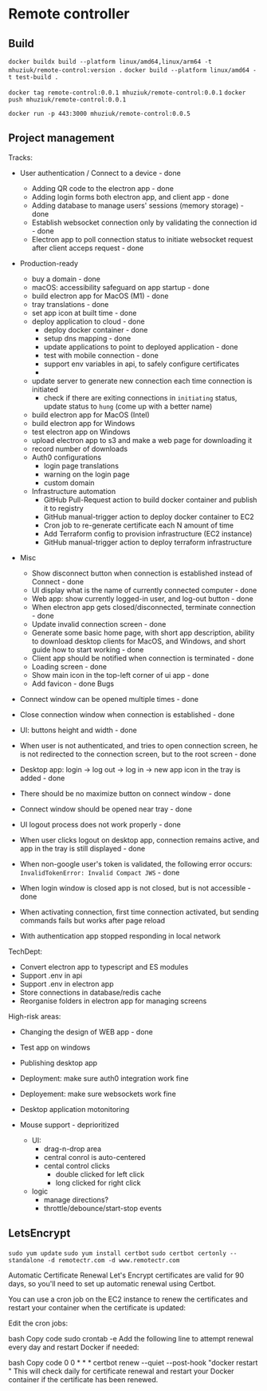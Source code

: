 # Remote controller

## Build

`docker buildx build --platform linux/amd64,linux/arm64 -t mhuziuk/remote-control:version .`
`docker build --platform linux/amd64 -t test-build .`

`docker tag remote-control:0.0.1 mhuziuk/remote-control:0.0.1`
`docker push mhuziuk/remote-control:0.0.1`

`docker run -p 443:3000 mhuziuk/remote-control:0.0.5`

## Project management
Tracks:
- User authentication / Connect to a device - done
    - Adding QR code to the electron app - done
    - Adding login forms both electron app, and client app - done
    - Adding database to manage users' sessions (memory storage) - done
    - Establish websocket connection only by validating the connection id - done
    - Electron app to poll connection status to initiate websocket request after client acceps request - done
- Production-ready
    - buy a domain - done
    - macOS: accessibility safeguard on app startup - done
    - build electron app for MacOS (M1) - done
    - tray translations - done
    - set app icon at built time - done
    - deploy application to cloud - done
        - deploy docker container - done
        - setup dns mapping - done
        - update applications to point to deployed application - done
        - test with mobile connection - done
        - support env variables in api, to safely configure certificates
        - 
    - update server to generate new connection each time connection is initiated
        - check if there are exiting connections in `initiating` status, update status to `hung` (come up with a better name)
    - build electron app for MacOS (Intel)
    - build electron app for Windows
    - test electron app on Windows
    - upload electron app to s3 and make a web page for downloading it
    - record number of downloads
    - Auth0 configurations
        - login page translations
        - warning on the login page
        - custom domain 
    - Infrastructure automation
        - GitHub Pull-Request action to build docker container and publish it to registry
        - GitHub manual-trigger action to deploy docker container to EC2
        - Cron job to re-generate certificate each N amount of time
        - Add Terraform config to provision infrastructure (EC2 instance)
        - GitHub manual-trigger action to deploy terraform infrastructure
- Misc
    - Show disconnect button when connection is established instead of Connect - done
    - UI display what is the name of currently connected computer - done
    - Web app: show currently logged-in user, and log-out button - done
    - When electron app gets closed/disconnected, terminate connection - done
    - Update invalid connection screen - done
    - Generate some basic home page, with short app description, ability to download desktop clients for MacOS, and Windows, and short guide how to start working - done
    - Client app should be notified when connection is terminated - done
    - Loading screen - done
    - Show main icon in the top-left corner of ui app - done
    - Add favicon - done
Bugs
- Connect window can be opened multiple times - done
- Close connection window when connection is established - done
- UI: buttons height and width - done
- When user is not authenticated, and tries to open connection screen, he is not redirected to the connection screen, but to the root screen - done
- Desktop app: login -> log out -> log in -> new app icon in the tray is added - done
- There should be no maximize button on connect window - done
- Connect window should be opened near tray - done
- UI logout process does not work properly - done
- When user clicks logout on desktop app, connection remains active, and app in the tray is still displayed - done
- When non-google user's token is validated, the following error occurs: `InvalidTokenError: Invalid Compact JWS` - done
- When login window is closed app is not closed, but is not accessible - done
- When activating connection, first time connection activated, but sending commands fails but works after page reload 

- With authentication app stopped responding in local network

TechDept:
- Convert electron app to typescript and ES modules
- Support .env in api
- Support .env in electron app
- Store connections in database/redis cache
- Reorganise folders in electron app for managing screens

High-risk areas:
- Changing the design of WEB app - done
- Test app on windows
- Publishing desktop app
- Deployment: make sure auth0 integration work fine
- Deployement: make sure websockets work fine
- Desktop application motonitoring


- Mouse support - deprioritized
    - UI:
        - drag-n-drop area
        - central conrol is auto-centered
        - cental control clicks
            - double clicked for left click
            - long clicked for right click
    - logic
        - manage directions?
        - throttle/debounce/start-stop events



## LetsEncrypt

`sudo yum update`
`sudo yum install certbot`
`sudo certbot certonly --standalone -d remotectr.com -d www.remotectr.com`

Automatic Certificate Renewal
Let's Encrypt certificates are valid for 90 days, so you'll need to set up automatic renewal using Certbot.

You can use a cron job on the EC2 instance to renew the certificates and restart your container when the certificate is updated:

Edit the cron jobs:

bash
Copy code
sudo crontab -e
Add the following line to attempt renewal every day and restart Docker if needed:

bash
Copy code
0 0 * * * certbot renew --quiet --post-hook "docker restart <container-name>"
This will check daily for certificate renewal and restart your Docker container if the certificate has been renewed.